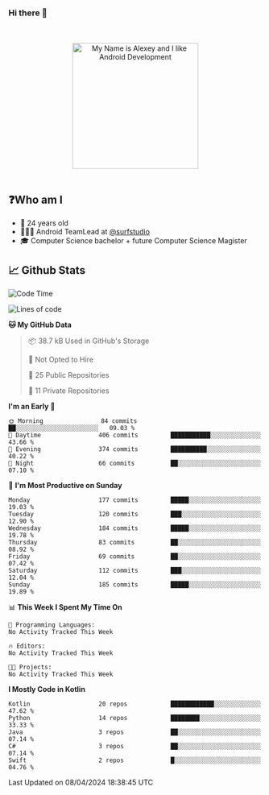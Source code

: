 ### Hi there 👋

<!-- [![Alex's GitHub stats](https://github-readme-stats.vercel.app/api?username=blessedbyjobs)](https://github.com/anuraghazra/github-readme-stats) -->

<!--
**blessedbyjobs/blessedbyjobs** is a ✨ _special_ ✨ repository because its `README.md` (this file) appears on your GitHub profile.


Here are some ideas to get you started:

- 🔭 I’m currently working on ...
- 🌱 I’m currently learning ...
- 👯 I’m looking to collaborate on ...
- 🤔 I’m looking for help with ...
- 💬 Ask me about ...
- 📫 How to reach me: ...
- 😄 Pronouns: ...
- ⚡ Fun fact: ...
-->

<div align="center">
  <br />
  <br />
  <img height="250" alt="My Name is Alexey and I like Android Development" src="images/maxwell_cat.gif" />
  <br />
  <br />

</div>

## ❓Who am I

- 🤵 24 years old
- 👨🏼‍💻 Android TeamLead at [@surfstudio](https://github.com/surfstudio)
- 🎓 Computer Science bachelor + future Computer Science Magister

## 📈 Github Stats

<!--START_SECTION:waka-->
![Code Time](http://img.shields.io/badge/Code%20Time-0%20secs-blue)

![Lines of code](https://img.shields.io/badge/From%20Hello%20World%20I%27ve%20Written-342.4%20thousand%20lines%20of%20code-blue)

**🐱 My GitHub Data** 

> 📦 38.7 kB Used in GitHub's Storage 
 > 
> 🚫 Not Opted to Hire
 > 
> 📜 25 Public Repositories 
 > 
> 🔑 11 Private Repositories 
 > 
**I'm an Early 🐤** 

```text
🌞 Morning                84 commits          ██░░░░░░░░░░░░░░░░░░░░░░░   09.03 % 
🌆 Daytime                406 commits         ███████████░░░░░░░░░░░░░░   43.66 % 
🌃 Evening                374 commits         ██████████░░░░░░░░░░░░░░░   40.22 % 
🌙 Night                  66 commits          ██░░░░░░░░░░░░░░░░░░░░░░░   07.10 % 
```
📅 **I'm Most Productive on Sunday** 

```text
Monday                   177 commits         █████░░░░░░░░░░░░░░░░░░░░   19.03 % 
Tuesday                  120 commits         ███░░░░░░░░░░░░░░░░░░░░░░   12.90 % 
Wednesday                184 commits         █████░░░░░░░░░░░░░░░░░░░░   19.78 % 
Thursday                 83 commits          ██░░░░░░░░░░░░░░░░░░░░░░░   08.92 % 
Friday                   69 commits          ██░░░░░░░░░░░░░░░░░░░░░░░   07.42 % 
Saturday                 112 commits         ███░░░░░░░░░░░░░░░░░░░░░░   12.04 % 
Sunday                   185 commits         █████░░░░░░░░░░░░░░░░░░░░   19.89 % 
```


📊 **This Week I Spent My Time On** 

```text
💬 Programming Languages: 
No Activity Tracked This Week

🔥 Editors: 
No Activity Tracked This Week

🐱‍💻 Projects: 
No Activity Tracked This Week
```

**I Mostly Code in Kotlin** 

```text
Kotlin                   20 repos            ████████████░░░░░░░░░░░░░   47.62 % 
Python                   14 repos            ████████░░░░░░░░░░░░░░░░░   33.33 % 
Java                     3 repos             ██░░░░░░░░░░░░░░░░░░░░░░░   07.14 % 
C#                       3 repos             ██░░░░░░░░░░░░░░░░░░░░░░░   07.14 % 
Swift                    2 repos             █░░░░░░░░░░░░░░░░░░░░░░░░   04.76 % 
```




 Last Updated on 08/04/2024 18:38:45 UTC
<!--END_SECTION:waka-->
